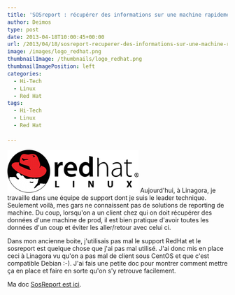 ```yaml
---
title: 'SOSreport : récupérer des informations sur une machine rapidement'
author: Deimos
type: post
date: 2013-04-18T10:00:45+00:00
url: /2013/04/18/sosreport-recuperer-des-informations-sur-une-machine-rapidement/
image: /images/logo_redhat.png
thumbnailImage: /thumbnails/logo_redhat.png
thumbnailImagePosition: left
categories:
  - Hi-Tech
  - Linux
  - Red Hat
tags:
  - Hi-Tech
  - Linux
  - Red Hat

---
```

![Red_hat_logo](/images/logo_redhat.png)
Aujourd'hui, à Linagora, je travaille dans une équipe de support dont je suis le leader technique. Seulement voilà, mes gars ne connaissent pas de solutions de reporting de machine. Du coup, lorsqu'on a un client chez qui on doit récupérer des données d'une machine de prod, il est bien pratique d'avoir toutes les données d'un coup et éviter les aller/retour avec celui ci.

Dans mon ancienne boite, j'utilisais pas mal le support RedHat et le sosreport est quelque chose que j'ai pas mal utilisé. J'ai donc mis en place ceci à Linagora vu qu'on a pas mal de client sous CentOS et que c'est compatible Debian :-). J'ai fais une petite doc pour montrer comment mettre ça en place et faire en sorte qu'on s'y retrouve facilement.

Ma doc [SosReport est ici](http://wiki.deimos.fr/Sosreport_:_g%C3%A9n%C3%A9rez_et_analysez_des_rapports_de_machine).